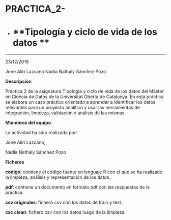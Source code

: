 # PRACTICA_2-
* # **Tipología y ciclo de vida de los datos **
***
23/12/2019

Jone Aliri Lazcano
Nadia Nathaly Sánchez Pozo

**Descripción**

Practica 2 de la asignatura Tipología y ciclo de vida de los datos del Máster en Ciencia de Datos de la Universitat Oberta de Catalunya.
En esta práctica se elabora un caso práctico orientado a aprender a identificar los datos relevantes para un proyecto analítico y usar las herramientas de integración, limpieza, validación y análisis de las mismas. 

**Miembros del equipo**

La actividad ha sido realizada por: 

Jone Aliri Lazcano,

Nadia Nathaly Sánchez Pozo

**Ficheros**

**codigo**: contiene el código fuente en lenguaje R con el que se ha realizado la limpieza, análisis y representación de los datos.

**pdf**: contiene un documento en formato pdf con las respuestas de la practica.

**csv originales**: fichero csv con los datos de train y test.

**csc clean**: fichero csv con los datos luego de la limpieza. 
